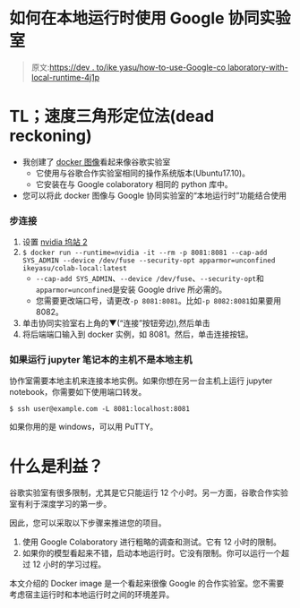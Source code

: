 # 如何在本地运行时使用 Google 协同实验室

> 原文:[https://dev . to/ike yasu/how-to-use-Google-co laboratory-with-local-runtime-4j1p](https://dev.to/ikeyasu/how-to-use-google-colaboratory-with-local-runtime-4j1p)

# TL；速度三角形定位法(dead reckoning)

*   我创建了 [docker 图像](https://hub.docker.com/r/ikeyasu/colab-local/)看起来像谷歌实验室
    *   它使用与谷歌合作实验室相同的操作系统版本(Ubuntu17.10)。
    *   它安装在与 Google colaboratory 相同的 python 库中。
*   您可以将此 docker 图像与 Google 协同实验室的“本地运行时”功能结合使用

### 步连接

1.  设置 [nvidia 坞站 2](https://github.com/nvidia/nvidia-docker/wiki/Installation-(version-2.0))
2.  `$ docker run --runtime=nvidia -it --rm -p 8081:8081 --cap-add SYS_ADMIN --device /dev/fuse --security-opt apparmor=unconfined ikeyasu/colab-local:latest`
    *   `--cap-add SYS_ADMIN`、`--device /dev/fuse`、`--security-opt`和`apparmor=unconfined`是安装 Google drive 所必需的。
    *   您需要更改端口号，请更改`-p 8081:8081`。比如`-p 8082:8081`如果要用 8082。
3.  单击协同实验室右上角的▼(“连接”按钮旁边),然后单击
4.  将后端端口输入到 docker 实例，如 8081。然后，单击连接按钮。

### 如果运行 jupyter 笔记本的主机不是本地主机

协作室需要本地主机来连接本地实例。如果你想在另一台主机上运行 jupyter notebook，你需要如下使用端口转发。

`$ ssh user@example.com -L 8081:localhost:8081`

如果你用的是 windows，可以用 PuTTY。

# 什么是利益？

谷歌实验室有很多限制，尤其是它只能运行 12 个小时。另一方面，谷歌合作实验室有利于深度学习的第一步。

因此，您可以采取以下步骤来推进您的项目。

1.  使用 Google Colaboratory 进行粗略的调查和测试。它有 12 小时的限制。
2.  如果你的模型看起来不错，启动本地运行时。它没有限制。你可以运行一个超过 12 小时的学习过程。

本文介绍的 Docker image 是一个看起来很像 Google 的合作实验室。您不需要考虑宿主运行时和本地运行时之间的环境差异。